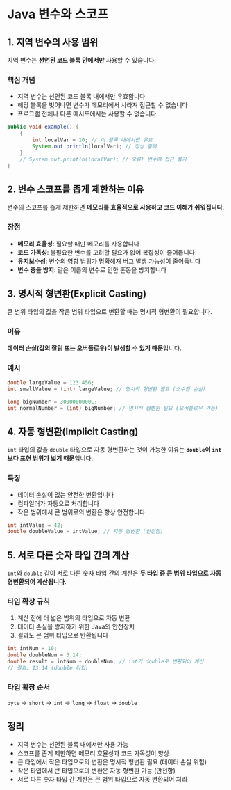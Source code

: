 # Java 변수와 스코프

## 1. 지역 변수의 사용 범위

지역 변수는 **선언된 코드 블록 안에서만** 사용할 수 있습니다.

### 핵심 개념
- 지역 변수는 선언된 코드 블록 내에서만 유효합니다
- 해당 블록을 벗어나면 변수가 메모리에서 사라져 접근할 수 없습니다
- 프로그램 전체나 다른 메서드에서는 사용할 수 없습니다

```java
public void example() {
    {
        int localVar = 10; // 이 블록 내에서만 유효
        System.out.println(localVar); // 정상 출력
    }
    // System.out.println(localVar); // 오류! 변수에 접근 불가
}
```

## 2. 변수 스코프를 좁게 제한하는 이유

변수의 스코프를 좁게 제한하면 **메모리를 효율적으로 사용하고 코드 이해가 쉬워집니다**.

### 장점
- **메모리 효율성**: 필요할 때만 메모리를 사용합니다
- **코드 가독성**: 불필요한 변수를 고려할 필요가 없어 복잡성이 줄어듭니다
- **유지보수성**: 변수의 영향 범위가 명확해져 버그 발생 가능성이 줄어듭니다
- **변수 충돌 방지**: 같은 이름의 변수로 인한 혼동을 방지합니다

## 3. 명시적 형변환(Explicit Casting)

큰 범위 타입의 값을 작은 범위 타입으로 변환할 때는 명시적 형변환이 필요합니다.

### 이유
**데이터 손실(값의 잘림 또는 오버플로우)이 발생할 수 있기 때문**입니다.

### 예시
```java
double largeValue = 123.456;
int smallValue = (int) largeValue; // 명시적 형변환 필요 (소수점 손실)

long bigNumber = 3000000000L;
int normalNumber = (int) bigNumber; // 명시적 형변환 필요 (오버플로우 가능)
```

## 4. 자동 형변환(Implicit Casting)

`int` 타입의 값을 `double` 타입으로 자동 형변환하는 것이 가능한 이유는 **`double`이 `int`보다 표현 범위가 넓기 때문**입니다.

### 특징
- 데이터 손실이 없는 안전한 변환입니다
- 컴파일러가 자동으로 처리합니다
- 작은 범위에서 큰 범위로의 변환은 항상 안전합니다

```java
int intValue = 42;
double doubleValue = intValue; // 자동 형변환 (안전함)
```

## 5. 서로 다른 숫자 타입 간의 계산

`int`와 `double` 같이 서로 다른 숫자 타입 간의 계산은 **두 타입 중 큰 범위 타입으로 자동 형변환되어 계산됩니다**.

### 타입 확장 규칙
1. 계산 전에 더 넓은 범위의 타입으로 자동 변환
2. 데이터 손실을 방지하기 위한 Java의 안전장치
3. 결과도 큰 범위 타입으로 반환됩니다

```java
int intNum = 10;
double doubleNum = 3.14;
double result = intNum + doubleNum; // int가 double로 변환되어 계산
// 결과: 13.14 (double 타입)
```

### 타입 확장 순서
`byte` → `short` → `int` → `long` → `float` → `double`

## 정리

- 지역 변수는 선언된 블록 내에서만 사용 가능
- 스코프를 좁게 제한하면 메모리 효율성과 코드 가독성이 향상
- 큰 타입에서 작은 타입으로의 변환은 명시적 형변환 필요 (데이터 손실 위험)
- 작은 타입에서 큰 타입으로의 변환은 자동 형변환 가능 (안전함)
- 서로 다른 숫자 타입 간 계산은 큰 범위 타입으로 자동 변환되어 처리